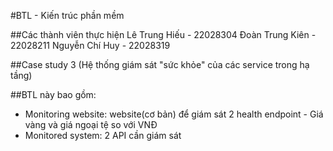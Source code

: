 #BTL - Kiến trúc phần mềm

##Các thành viên thực hiện
Lê Trung Hiếu	- 22028304
Đoàn Trung Kiên	- 22028211
Nguyễn Chí Huy - 22028319

##Case study 3 (Hệ thống giám sát "sức khỏe" của các service trong hạ tầng)

##BTL này bao gồm:

- Monitoring website: website(cơ bản) để giám sát 2 health endpoint - Giá vàng và giá ngoại tệ so với VNĐ
- Monitored system: 2 API cần giám sát  
